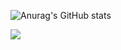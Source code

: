 
          
![Anurag's GitHub stats](https://github-readme-stats.vercel.app/api?username=Diogoxr&show_icons=true&theme=radical)


          


<img src="https://cdn.jsdelivr.net/gh/devicons/devicon@latest/icons/html5/html5-original-wordmark.svg" />
          
          
          

